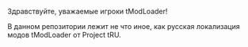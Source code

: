 Здравствуйте, уважаемые игроки tModLoader!

В данном репозитории лежит не что иное, как русская локализация модов tModLoader от Project tRU.